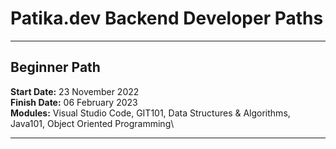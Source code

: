 # Patika.dev Backend Developer Paths
---
## Beginner Path
**Start Date:** 23 November 2022 \
**Finish Date:** 06 February 2023 \
**Modules:** Visual Studio Code, GIT101, Data Structures & Algorithms, Java101, Object Oriented Programming\

---


